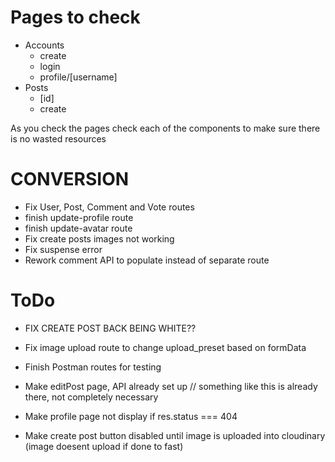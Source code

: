 # Pages to check
- Accounts
  - create
  - login
  - profile/[username]
- Posts
  - [id]
  - create

As you check the pages check each of the components to make sure there is no wasted resources

# CONVERSION
- Fix User, Post, Comment and Vote routes
- finish update-profile route
- finish update-avatar route
- Fix create posts images not working
- Fix suspense error
- Rework comment API to populate instead of separate route


# ToDo
- FIX CREATE POST BACK BEING WHITE??
- Fix image upload route to change upload_preset based on formData 
- Finish Postman routes for testing
- Make editPost page, API already set up // something like this is already there, not completely necessary

- Make profile page not display if res.status === 404
- Make create post button disabled until image is uploaded into cloudinary (image doesent upload if done to fast)